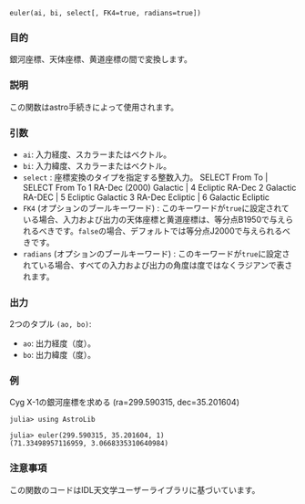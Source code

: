 ```
euler(ai, bi, select[, FK4=true, radians=true])
```

### 目的

銀河座標、天体座標、黄道座標の間で変換します。

### 説明

この関数はastro手続きによって使用されます。

### 引数

  * `ai`: 入力経度、スカラーまたはベクトル。
  * `bi`: 入力緯度、スカラーまたはベクトル。
  * `select` : 座標変換のタイプを指定する整数入力。 SELECT   From          To     | SELECT   From       To    1   RA-Dec (2000) Galactic |   4    Ecliptic   RA-Dec    2   Galactic      RA-DEC   |   5    Ecliptic   Galactic    3   RA-Dec        Ecliptic |   6    Galactic   Ecliptic
  * `FK4` (オプションのブールキーワード) : このキーワードが`true`に設定されている場合、入力および出力の天体座標と黄道座標は、等分点B1950で与えられるべきです。`false`の場合、デフォルトでは等分点J2000で与えられるべきです。
  * `radians` (オプションのブールキーワード) : このキーワードが`true`に設定されている場合、すべての入力および出力の角度は度ではなくラジアンで表されます。

### 出力

2つのタプル `(ao, bo)`:

  * `ao`: 出力経度（度）。
  * `bo`: 出力緯度（度）。

### 例

Cyg X-1の銀河座標を求める (ra=299.590315, dec=35.201604)

```jldoctest
julia> using AstroLib

julia> euler(299.590315, 35.201604, 1)
(71.33498957116959, 3.0668335310640984)
```

### 注意事項

この関数のコードはIDL天文学ユーザーライブラリに基づいています。
